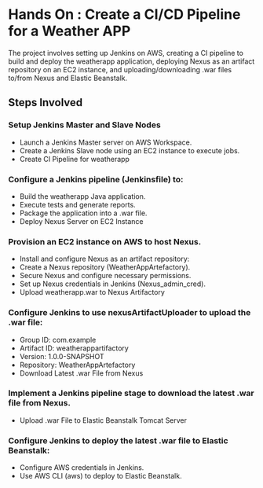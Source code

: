 # Hands On : Create a CI/CD Pipeline for a Weather APP

The project involves setting up Jenkins on AWS, creating a CI pipeline to build and deploy the weatherapp application, deploying Nexus as an artifact repository on an EC2 instance, and uploading/downloading .war files to/from Nexus and Elastic Beanstalk.

## Steps Involved

### Setup Jenkins Master and Slave Nodes

- Launch a Jenkins Master server on AWS Workspace.
- Create a Jenkins Slave node using an EC2 instance to execute jobs.
- Create CI Pipeline for weatherapp

### Configure a Jenkins pipeline (Jenkinsfile) to:
- Build the weatherapp Java application.
- Execute tests and generate reports.
- Package the application into a .war file.
- Deploy Nexus Server on EC2 Instance

### Provision an EC2 instance on AWS to host Nexus.
- Install and configure Nexus as an artifact repository:
- Create a Nexus repository (WeatherAppArtefactory).
- Secure Nexus and configure necessary permissions.
- Set up Nexus credentials in Jenkins (Nexus_admin_cred).
- Upload weatherapp.war to Nexus Artifactory

### Configure Jenkins to use nexusArtifactUploader to upload the .war file:
- Group ID: com.example
- Artifact ID: weatherappartifactory
- Version: 1.0.0-SNAPSHOT
- Repository: WeatherAppArtefactory
- Download Latest .war File from Nexus

### Implement a Jenkins pipeline stage to download the latest .war file from Nexus.
- Upload .war File to Elastic Beanstalk Tomcat Server

### Configure Jenkins to deploy the latest .war file to Elastic Beanstalk:
- Configure AWS credentials in Jenkins.
- Use AWS CLI (aws) to deploy to Elastic Beanstalk.
